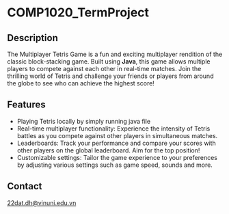# COMP1020_TermProject

## Description

The Multiplayer Tetris Game is a fun and exciting multiplayer rendition of the classic block-stacking game. Built using **Java**, this game allows multiple players to compete against each other in real-time matches. Join the thrilling world of Tetris and challenge your friends or players from around the globe to see who can achieve the highest score!

## Features
- Playing Tetris locally by simply running java file
- Real-time multiplayer functionality: Experience the intensity of Tetris battles as you compete against other players in simultaneous matches.
- Leaderboards: Track your performance and compare your scores with other players on the global leaderboard. Aim for the top position!
- Customizable settings: Tailor the game experience to your preferences by adjusting various settings such as game speed, sounds and more.

## Contact
22dat.dh@vinuni.edu.vn
